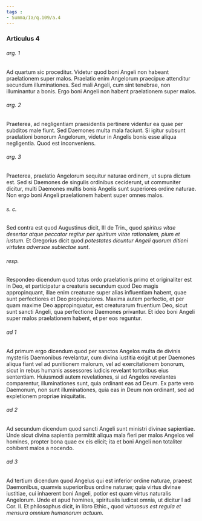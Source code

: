 ```yaml
---
tags : 
- Summa/Ia/q.109/a.4
---
```


### Articulus 4

###### arg. 1
Ad quartum sic proceditur. Videtur quod boni Angeli non habeant praelationem super malos. Praelatio enim Angelorum praecipue attenditur secundum illuminationes. Sed mali Angeli, cum sint tenebrae, non illuminantur a bonis. Ergo boni Angeli non habent praelationem super malos.

###### arg. 2
Praeterea, ad negligentiam praesidentis pertinere videntur ea quae per subditos male fiunt. Sed Daemones multa mala faciunt. Si igitur subsunt praelationi bonorum Angelorum, videtur in Angelis bonis esse aliqua negligentia. Quod est inconveniens.

###### arg. 3
Praeterea, praelatio Angelorum sequitur naturae ordinem, ut supra dictum est. Sed si Daemones de singulis ordinibus ceciderunt, ut communiter dicitur, multi Daemones multis bonis Angelis sunt superiores ordine naturae. Non ergo boni Angeli praelationem habent super omnes malos.

###### s. c.
Sed contra est quod Augustinus dicit, III de Trin., quod *spiritus vitae desertor atque peccator regitur per spiritum vitae rationalem, pium et iustum*. Et Gregorius dicit quod *potestates dicuntur Angeli quorum ditioni virtutes adversae subiectae sunt*.

###### resp.
Respondeo dicendum quod totus ordo praelationis primo et originaliter est in Deo, et participatur a creaturis secundum quod Deo magis appropinquant, illae enim creaturae super alias influentiam habent, quae sunt perfectiores et Deo propinquiores. Maxima autem perfectio, et per quam maxime Deo appropinquatur, est creaturarum fruentium Deo, sicut sunt sancti Angeli, qua perfectione Daemones privantur. Et ideo boni Angeli super malos praelationem habent, et per eos reguntur.

###### ad 1
Ad primum ergo dicendum quod per sanctos Angelos multa de divinis mysteriis Daemonibus revelantur, cum divina iustitia exigit ut per Daemones aliqua fiant vel ad punitionem malorum, vel ad exercitationem bonorum, sicut in rebus humanis assessores iudicis revelant tortoribus eius sententiam. Huiusmodi autem revelationes, si ad Angelos revelantes comparentur, illuminationes sunt, quia ordinant eas ad Deum. Ex parte vero Daemonum, non sunt illuminationes, quia eas in Deum non ordinant, sed ad expletionem propriae iniquitatis.

###### ad 2
Ad secundum dicendum quod sancti Angeli sunt ministri divinae sapientiae. Unde sicut divina sapientia permittit aliqua mala fieri per malos Angelos vel homines, propter bona quae ex eis elicit; ita et boni Angeli non totaliter cohibent malos a nocendo.

###### ad 3
Ad tertium dicendum quod Angelus qui est inferior ordine naturae, praeest Daemonibus, quamvis superioribus ordine naturae; quia virtus divinae iustitiae, cui inhaerent boni Angeli, potior est quam virtus naturalis Angelorum. Unde et apud homines, spiritualis iudicat omnia, ut dicitur I ad Cor. II. Et philosophus dicit, in libro Ethic., quod *virtuosus est regula et mensura omnium humanorum actuum*.

